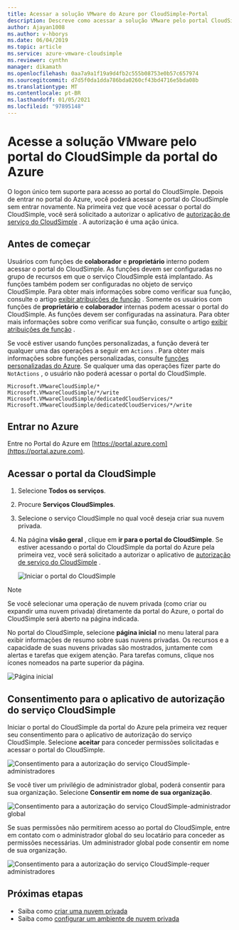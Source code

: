 ```yaml
---
title: Acessar a solução VMware do Azure por CloudSimple-Portal
description: Descreve como acessar a solução VMware pelo portal CloudSimple do portal do Azure
author: Ajayan1008
ms.author: v-hborys
ms.date: 06/04/2019
ms.topic: article
ms.service: azure-vmware-cloudsimple
ms.reviewer: cynthn
manager: dikamath
ms.openlocfilehash: 0aa7a9a1f19a9d4fb2c555b08753e0b57c657974
ms.sourcegitcommit: d7d5f0da1dda786bda0260cf43bd4716e5bda08b
ms.translationtype: MT
ms.contentlocale: pt-BR
ms.lasthandoff: 01/05/2021
ms.locfileid: "97895148"
---
```

# <a name="access-the-vmware-solution-by-cloudsimple-portal-from-the-azure-portal"></a>Acesse a solução VMware pelo portal do CloudSimple da portal do Azure

O logon único tem suporte para acesso ao portal do CloudSimple. Depois de entrar no portal do Azure, você poderá acessar o portal do CloudSimple sem entrar novamente. Na primeira vez que você acessar o portal do CloudSimple, você será solicitado a autorizar o aplicativo de [autorização de serviço do CloudSimple](#consent-to-cloudsimple-service-authorization-application) .  A autorização é uma ação única.

## <a name="before-you-begin"></a>Antes de começar

Usuários com funções de **colaborador** e **proprietário** interno podem acessar o portal do CloudSimple.  As funções devem ser configuradas no grupo de recursos em que o serviço CloudSimple está implantado.  As funções também podem ser configuradas no objeto de serviço CloudSimple.  Para obter mais informações sobre como verificar sua função, consulte o artigo [exibir atribuições de função](../role-based-access-control/check-access.md) . Somente os usuários com funções de **proprietário** e **colaborador** internas podem acessar o portal do CloudSimple.  As funções devem ser configuradas na assinatura.  Para obter mais informações sobre como verificar sua função, consulte o artigo [exibir atribuições de função](../role-based-access-control/check-access.md) .

Se você estiver usando funções personalizadas, a função deverá ter qualquer uma das operações a seguir em ```Actions``` .  Para obter mais informações sobre funções personalizadas, consulte [funções personalizadas do Azure](../role-based-access-control/custom-roles.md).  Se qualquer uma das operações fizer parte do ```NotActions``` , o usuário não poderá acessar o portal do CloudSimple.

```
Microsoft.VMwareCloudSimple/*
Microsoft.VMwareCloudSimple/*/write
Microsoft.VMwareCloudSimple/dedicatedCloudServices/*
Microsoft.VMwareCloudSimple/dedicatedCloudServices/*/write
```

## <a name="sign-in-to-azure"></a>Entrar no Azure

Entre no Portal do Azure em [https://portal.azure.com](https://portal.azure.com).

## <a name="access-the-cloudsimple-portal"></a>Acessar o portal da CloudSimple

1. Selecione **Todos os serviços**.

2. Procure **Serviços CloudSimples**.

3. Selecione o serviço CloudSimple no qual você deseja criar sua nuvem privada.

4. Na página **visão geral** , clique em **ir para o portal do CloudSimple**.  Se estiver acessando o portal do CloudSimple da portal do Azure pela primeira vez, você será solicitado a autorizar o aplicativo de [autorização de serviço do CloudSimple](#consent-to-cloudsimple-service-authorization-application) . 

    ![Iniciar o portal do CloudSimple](media/launch-cloudsimple-portal.png)

> [!NOTE]
> Se você selecionar uma operação de nuvem privada (como criar ou expandir uma nuvem privada) diretamente da portal do Azure, o portal do CloudSimple será aberto na página indicada.

No portal do CloudSimple, selecione **página inicial** no menu lateral para exibir informações de resumo sobre suas nuvens privadas. Os recursos e a capacidade de suas nuvens privadas são mostrados, juntamente com alertas e tarefas que exigem atenção. Para tarefas comuns, clique nos ícones nomeados na parte superior da página.

![Página inicial](media/cloudsimple-portal-home.png)

## <a name="consent-to-cloudsimple-service-authorization-application"></a>Consentimento para o aplicativo de autorização do serviço CloudSimple

Iniciar o portal do CloudSimple da portal do Azure pela primeira vez requer seu consentimento para o aplicativo de autorização do serviço CloudSimple.  Selecione **aceitar** para conceder permissões solicitadas e acessar o portal do CloudSimple.

![Consentimento para a autorização do serviço CloudSimple-administradores](media/cloudsimple-azure-consent.png)

Se você tiver um privilégio de administrador global, poderá consentir para sua organização.  Selecione **Consentir em nome de sua organização**.

![Consentimento para a autorização do serviço CloudSimple-administrador global](media/cloudsimple-azure-consent-global-admin.png)

Se suas permissões não permitirem acesso ao portal do CloudSimple, entre em contato com o administrador global do seu locatário para conceder as permissões necessárias.  Um administrador global pode consentir em nome de sua organização.

![Consentimento para a autorização do serviço CloudSimple-requer administradores](media/cloudsimple-azure-consent-requires-administrator.png)

## <a name="next-steps"></a>Próximas etapas

* Saiba como [criar uma nuvem privada](./create-private-cloud.md)
* Saiba como [configurar um ambiente de nuvem privada](quickstart-create-private-cloud.md)
